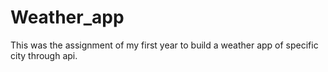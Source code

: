 # Weather_app
This was the assignment of my first year to build a weather app of specific city through api.
